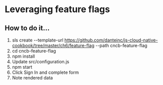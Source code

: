 # Leveraging feature flags

## How to do it...
1. sls create --template-url https://github.com/danteinc/js-cloud-native-cookbook/tree/master/ch6/feature-flag --path cncb-feature-flag
2. cd cncb-feature-flag
3. npm install
4. Update src/configuration.js
5. npm start
6. Click Sign In and complete form
7. Note rendered data
